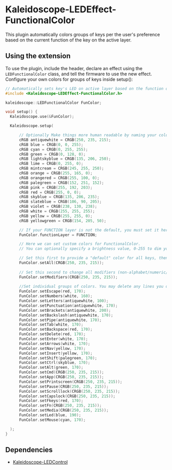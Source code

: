 # Kaleidoscope-LEDEffect-FunctionalColor



This plugin automatically colors groups of keys per the user's preference
based on the current function of the key on the active layer. 

## Using the extension

To use the plugin, include the header, declare an effect using the
`LEDFunctionalColor` class, and tell the firmware to use the new effect.
Configure your own colors for groups of keys inside setup():

```c++
// Automatically sets key's LED on active layer based on the function of the key
#include <Kaleidoscope-LEDEffect-FunctionalColor.h>

kaleidoscope::LEDFunctionalColor FunColor;

void setup() {
  Kaleidoscope.use(&FunColor);

  Kaleidoscope.setup(

	  // Optionally Make things more human readable by naming your colors
	  cRGB antiquewhite = CRGB(250, 235, 215);
	  cRGB blue = CRGB(0, 0, 255);
	  cRGB cyan = CRGB(0, 255, 255);
	  cRGB green = CRGB(0, 128, 0);
	  cRGB lightskyblue = CRGB(135, 206, 250);
	  cRGB lime = CRGB(0, 255, 0);
	  cRGB mintcream = CRGB(245, 255, 250);
	  cRGB orange = CRGB(255, 165, 0);
	  cRGB orangered = CRGB(255, 100, 0);
	  cRGB palegreen = CRGB(152, 251, 152);
	  cRGB pink = CRGB(255, 192, 203);
	  cRGB red = CRGB(255, 0, 0);
	  cRGB skyblue = CRGB(135, 206, 235);
	  cRGB slateblue = CRGB(106, 90, 205);
	  cRGB violet = CRGB(238, 130, 238);
	  cRGB white = CRGB(255, 255, 255);
	  cRGB yellow = CRGB(255, 255, 0);
	  cRGB yellowgreen = CRGB(154, 205, 50);

	  // If your FUNCTION layer is not the default, you must set it here
	  FunColor.functionLayer = FUNCTION;

	  // Here we can set custom colors for FunctionalColor.
	  // You can optionally specify a brightness value, 0-255 to dim your lights.

	  // Set this first to provide a "default" color for all keys, then override with the other settings.
	  FunColor.setAll(CRGB(250, 235, 215));
	  
	  // Set this second to change all modifiers (non-alphabet/numeric/punctuation keys)
	  FunColor.setModifiers(CRGB(250, 235, 215));
	  
	  //Set individual groups of colors. You may delete any lines you don't need.
	  FunColor.setEscape(red, 170);
	  FunColor.setNumbers(white, 160);
	  FunColor.setLetters(antiquewhite, 100);
	  FunColor.setPunctuation(antiquewhite, 170);
	  FunColor.setBrackets(antiquewhite, 200);
	  FunColor.setBackslash(antiquewhite, 170);
	  FunColor.setPipe(antiquewhite, 170);
	  FunColor.setTab(white, 170);
	  FunColor.setBackspace(red, 170);
	  FunColor.setDelete(red, 170);
	  FunColor.setEnter(white, 170);
	  FunColor.setArrows(white, 170);
	  FunColor.setNav(yellow, 170);
	  FunColor.setInsert(yellow, 170);
	  FunColor.setShift(palegreen, 170);
	  FunColor.setCtrl(skyblue, 170);
	  FunColor.setAlt(green, 170);
	  FunColor.setCmd(CRGB(250, 235, 215));
	  FunColor.setApp(CRGB(250, 235, 215));
	  FunColor.setPrintscreen(CRGB(250, 235, 215));
	  FunColor.setPause(CRGB(250, 235, 215));
	  FunColor.setScrolllock(CRGB(250, 235, 215));
	  FunColor.setCapslock(CRGB(250, 235, 215));
	  FunColor.setFkeys(red, 170);
	  FunColor.setFn(CRGB(250, 235, 215));
	  FunColor.setMedia(CRGB(250, 235, 215));
	  FunColor.setLed(blue, 190);
	  FunColor.setMouse(cyan, 170);

  );
}
```

## Dependencies

* [Kaleidoscope-LEDControl](https://github.com/keyboardio/Kaleidoscope-LEDControl)
